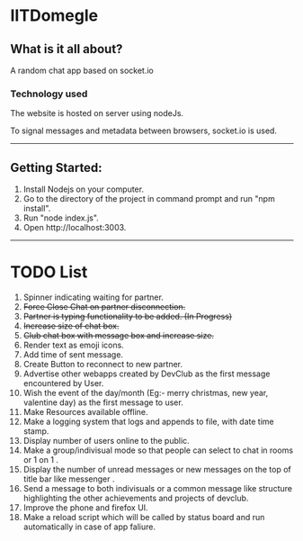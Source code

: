 # IITDomegle

## What is it all about?
A random chat app based on socket.io

### Technology used
The website is hosted on server using nodeJs.

To signal messages and metadata between browsers, socket.io is used.


-----------------------------------------------------------------------------------------

## Getting Started:
1. Install Nodejs on your computer.
2. Go to the directory of the project in command prompt and run "npm install".
3. Run "node index.js".
4. Open http://localhost:3003. 

-----------------------------------------------------------------------------------------

# TODO List
1. Spinner indicating waiting for partner.
2. ~~Force Close Chat on partner disconnection.~~
3. ~~Partner is typing functionality to be added. (In Progress)~~
4. ~~Increase size of chat box.~~
5. ~~Club chat box with message box and increase size.~~
6. Render text as emoji icons.
7. Add time of sent message.
8. Create Button to reconnect to new partner.
9. Advertise other webapps created by DevClub as the first message encountered by User.
10. Wish the event of the day/month (Eg:- merry christmas, new year, valentine day) as the first message to user.
11. Make Resources available offline.
12. Make a logging system that logs and appends to file, with date time stamp.
13. Display number of users online to the public.
14. Make a group/indivisual mode so that people can select to chat in rooms or 1 on 1 .
15. Display the number of unread messages or new messages on the top of title bar like messenger .
16. Send a message to both indivisuals or a common message like structure highlighting the other achievements and projects of devclub.
17. Improve the phone and firefox UI.
18. Make a reload script which will be called by status board and run automatically in case of app faliure.
